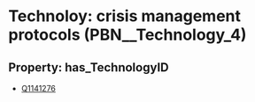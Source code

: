 # Technoloy: __crisis management protocols__ (PBN__Technology_4)

## Property: has_TechnologyID

* [Q1141276](Q1141276)

